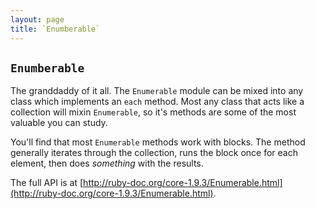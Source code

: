 ```yaml
---
layout: page
title: `Enumberable`
---
```


## `Enumberable`

The granddaddy of it all. The `Enumerable` module can be mixed into any class which implements an `each` method. Most any class that acts like a collection will mixin `Enumerable`, so it's methods are some of the most valuable you can study.

You'll find that most `Enumerable` methods work with blocks. The method generally iterates through the collection, runs the block once for each element, then does _something_ with the results.

The full API is at [http://ruby-doc.org/core-1.9.3/Enumerable.html](http://ruby-doc.org/core-1.9.3/Enumerable.html). 
